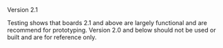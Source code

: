 Version 2.1

Testing shows that boards 2.1 and above are largely functional and are recommend for prototyping. Version 2.0 and below should not be used or built and are for reference only.
